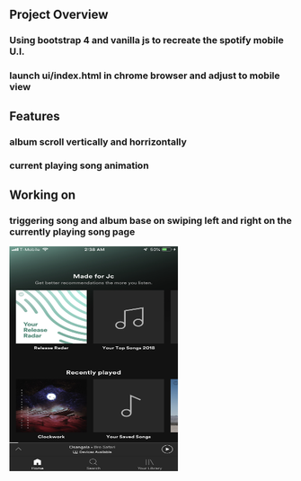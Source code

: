 
<h2> Project Overview </h2>
    <h3>Using bootstrap 4 and vanilla js to recreate the spotify mobile U.I.</h3>
    <h3>launch ui/index.html in chrome browser and adjust to mobile view</h3>
<h2> Features </h2>
    <h3>album scroll vertically and horrizontally</h3>
    <h3>current playing song animation</h3>
<h2> Working on</h2>
    <h3> triggering song and album base on swiping left and right on the currently playing song page</h3>

<img src="spotify.jpeg" width="300" height="400">
